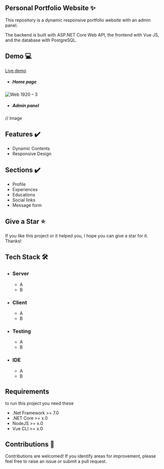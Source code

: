 <h2> Personal Portfolio Website ✨ </h2>
<p>This repository is a dynamic responsive portfolio website with an admin panel.</p>
<p>The backend is built with ASP.NET Core Web API, the frontend with Vue JS, and the database with PostgreSQL.</p>

<h2>Demo 💻 </h2>

[Live demo](http://www.sara-rasoulian.ir/)

- <h5>Home page</h5>

![Web 1920 – 3](https://github.com/SaraRasoulian/DotNet-Vue-Portfolio-Website/assets/51083712/2d62e12e-73ed-4f53-9a47-758f288d0b51)

- <h5>Admin panel</h5>

// Image



<h2>Features ✔️</h2>

* Dynamic Contents
* Responsive Design

<h2>Sections ✔️</h2>

* Profile
* Experiences
* Educations
* Social links
* Message form


<h2>Give a Star ⭐ </h2>
<p>If you like this project or it helped you, I hope you can give a star for it. Thanks!</p>


<h2>Tech Stack 🛠️ </h2>

- ### Server
  - A
  - B
- ### Client
  - A
  - B
- ### Testing
  - A
  - B
- ### IDE
  - A
  - B


  
<h2>Requirements </h2>
<p>to run this project you need these</p>

- .Net Framework >= 7.0
- .NET Core >= x.0
- NodeJS >= x.0
- Vue CLI >= x.0

<h2>Contributions 🤝</h2>
<p>Contributions are welcomed! If you identify areas for improvement, please feel free to raise an issue or submit a pull request.</p>

